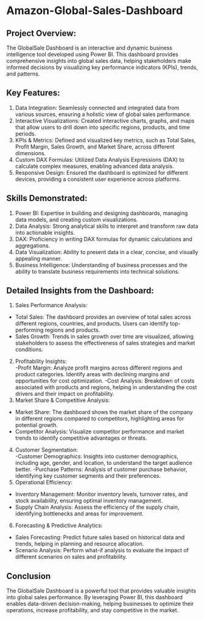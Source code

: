 # Amazon-Global-Sales-Dashboard

## **Project Overview:**
The GlobalSale Dashboard is an interactive and dynamic business intelligence tool developed using Power BI. This dashboard provides comprehensive insights into global sales data, helping stakeholders make informed decisions by visualizing key performance indicators (KPIs), trends, and patterns.  

## **Key Features:**  

1. Data Integration: Seamlessly connected and integrated data from various sources, ensuring a holistic view of global sales performance.   
2. Interactive Visualizations: Created interactive charts, graphs, and maps that allow users to drill down into specific regions, products, and time periods.  
3. KPIs & Metrics: Defined and visualized key metrics, such as Total Sales, Profit Margin, Sales Growth, and Market Share, across different dimensions.  
4. Custom DAX Formulas: Utilized Data Analysis Expressions (DAX) to calculate complex measures, enabling advanced data analysis.
5. Responsive Design: Ensured the dashboard is optimized for different devices, providing a consistent user experience across platforms.

## **Skills Demonstrated:**  
1. Power BI: Expertise in building and designing dashboards, managing data models, and creating custom visualizations.
2. Data Analysis: Strong analytical skills to interpret and transform raw data into actionable insights.
3. DAX: Proficiency in writing DAX formulas for dynamic calculations and aggregations.
4. Data Visualization: Ability to present data in a clear, concise, and visually appealing manner.
5. Business Intelligence: Understanding of business processes and the ability to translate business requirements into technical solutions.

## **Detailed Insights from the Dashboard:**
1. Sales Performance Analysis:  
- Total Sales: The dashboard provides an overview of total sales across different regions, countries, and products. Users can identify top-performing regions and products.
- Sales Growth: Trends in sales growth over time are visualized, allowing stakeholders to assess the effectiveness of sales strategies and market conditions.
2. Profitability Insights:  
-Profit Margin: Analyze profit margins across different regions and product categories. Identify areas with declining margins and opportunities for cost optimization.
-Cost Analysis: Breakdown of costs associated with products and regions, helping in understanding the cost drivers and their impact on profitability.  
3. Market Share & Competitive Analysis:  
- Market Share: The dashboard shows the market share of the company in different regions compared to competitors, highlighting areas for potential growth.
- Competitor Analysis: Visualize competitor performance and market trends to identify competitive advantages or threats.
4. Customer Segmentation:  
-Customer Demographics: Insights into customer demographics, including age, gender, and location, to understand the target audience better.
-Purchase Patterns: Analysis of customer purchase behavior, identifying key customer segments and their preferences.
5. Operational Efficiency:  
- Inventory Management: Monitor inventory levels, turnover rates, and stock availability, ensuring optimal inventory management.
- Supply Chain Analysis: Assess the efficiency of the supply chain, identifying bottlenecks and areas for improvement.
6. Forecasting & Predictive Analytics:  
- Sales Forecasting: Predict future sales based on historical data and trends, helping in planning and resource allocation.
- Scenario Analysis: Perform what-if analysis to evaluate the impact of different scenarios on sales and profitability.
  
## **Conclusion**  
The GlobalSale Dashboard is a powerful tool that provides valuable insights into global sales performance. By leveraging Power BI, this dashboard enables data-driven decision-making, helping businesses to optimize their operations, increase profitability, and stay competitive in the market.
